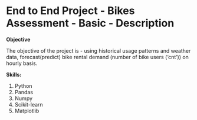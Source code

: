 # End to End Project - Bikes Assessment - Basic - Description
**Objective**

The objective of the project is - using historical usage patterns and weather data, forecast(predict) bike rental demand (number of bike users (‘cnt’)) on hourly basis.

**Skills:**
1. Python
2. Pandas
3. Numpy
4. Scikit-learn
5. Matplotlib
